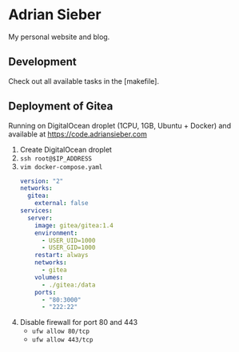 # Adrian Sieber

My personal website and blog.


## Development

Check out all available tasks in the [makefile].


## Deployment of Gitea

Running on DigitalOcean droplet (1CPU, 1GB, Ubuntu + Docker) and
available at <https://code.adriansieber.com>

1. Create DigitalOcean droplet
1. `ssh root@$IP_ADDRESS`
1. `vim docker-compose.yaml`
    ```yaml
    version: "2"
    networks:
      gitea:
        external: false
    services:
      server:
        image: gitea/gitea:1.4
        environment:
          - USER_UID=1000
          - USER_GID=1000
        restart: always
        networks:
          - gitea
        volumes:
          - ./gitea:/data
        ports:
          - "80:3000"
          - "222:22"
    ```
1. Disable firewall for port 80 and 443
    - `ufw allow 80/tcp`
    - `ufw allow 443/tcp`
